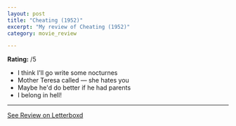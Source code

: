```yaml
---
layout: post
title: "Cheating (1952)"
excerpt: "My review of Cheating (1952)"
category: movie_review

---
```


**Rating:** /5

* I think I'll go write some nocturnes
* Mother Teresa called — she hates you
* Maybe he'd do better if he had parents
* I belong in hell!

<hr>

[See Review on Letterboxd](https://boxd.it/5bNigN)
